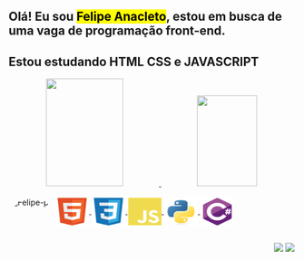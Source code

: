## Olá! Eu sou <mark>Felipe Anacleto</mark>, estou em busca de uma vaga de programação front-end.
## Estou estudando HTML CSS e JAVASCRIPT
<div align="center">
  <a href="https://github.com/FelipeAnacleto">
  <img height="190em" width="52%" src="https://github-readme-stats.vercel.app/api?username=FelipeAnacleto&show_icons=true&theme=tokyonight&include_all_commits=true&count_private=true"/>
  <img height="160em" width="46%" src="https://github-readme-stats.vercel.app/api/top-langs/?username=FelipeAnacleto&layout=compact&langs_count=7&theme=tokyonight"/>
</div>
<div style="display: inline_block"><br>
  <img align="center" alt="Felipe-HTML" height="50" width="60" src="https://raw.githubusercontent.com/devicons/devicon/master/icons/html5/html5-original.svg">
  <img align="center" alt="Felipe-CSS" height="50" width="60" src="https://raw.githubusercontent.com/devicons/devicon/master/icons/css3/css3-original.svg">
  <img align="center" alt="Felipe-Js" height="50" width="60" src="https://raw.githubusercontent.com/devicons/devicon/master/icons/javascript/javascript-plain.svg">
  <img align="center" alt="Felipe-Python" height="50" width="60" src="https://raw.githubusercontent.com/devicons/devicon/master/icons/python/python-original.svg">
  <img align="center" alt="Felipe-Csharp" height="50" width="60" src="https://raw.githubusercontent.com/devicons/devicon/master/icons/csharp/csharp-original.svg">
  <img align="left" alt="Felipe-pic" height="180" width="auto" style="border-radius:50px;" 
  src="https://renderapi.s3.amazonaws.com/X0FqxymCf.png">
</div>

##

<div align="right"> 
  <a href="https://www.instagram.com/andrefeliipe2020/" target="_blank"><img src="https://img.shields.io/badge/-Instagram-%23E4405F?style=for-the-badge&logo=instagram&logoColor=white" target="_blank"></a>
  <a href="https://www.linkedin.com/in/felipe-anacleto/" target="_blank"><img src="https://img.shields.io/badge/-LinkedIn-%230077B5?style=for-the-badge&logo=linkedin&logoColor=white" target="_blank"></a>
</div>
